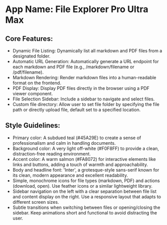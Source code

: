 # **App Name**: File Explorer Pro Ultra Max

## Core Features:

- Dynamic File Listing: Dynamically list all markdown and PDF files from a designated folder.
- Automatic URL Generation: Automatically generate a URL endpoint for each markdown and PDF file (e.g., /markdown/filename or /pdf/filename).
- Markdown Rendering: Render markdown files into a human-readable format on the frontend.
- PDF Display: Display PDF files directly in the browser using a PDF viewer component.
- File Selection Sidebar: Include a sidebar to navigate and select files.
- Custom file directory: Allow user to set file folder by specifying the file path or directly upload file, default set to a specified location.  

## Style Guidelines:

- Primary color: A subdued teal (#45A29E) to create a sense of professionalism and calm in handling documents.
- Background color: A very light off-white (#F0F8FF) to provide a clean, distraction-free reading environment.
- Accent color: A warm salmon (#FA8072) for interactive elements like links and buttons, adding a touch of warmth and approachability.
- Body and headline font: 'Inter', a grotesque-style sans-serif known for its clean, modern appearance and excellent readability.
- Simple, monochrome icons for file types (markdown, PDF) and actions (download, open). Use feather icons or a similar lightweight library.
- Sidebar navigation on the left with a clear separation between file list and content display on the right. Use a responsive layout that adapts to different screen sizes.
- Subtle transitions when switching between files or opening/closing the sidebar. Keep animations short and functional to avoid distracting the user.